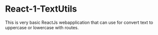 # React-1-TextUtils
This is very basic ReactJs webapplication that can use for convert text to uppercase or lowercase with routes.
